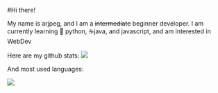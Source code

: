 #Hi there!

My name is arjpeg, and I am a ~~intermediate~~ beginner developer.
I am currently learning 🐍 python, ☕java, and javascript, and am interested in WebDev

Here are my github stats:
![](https://github-readme-stats.vercel.app/api?username=arjpeg&show_icons=true&theme=radical)

And most used languages:

![](https://github-readme-stats.vercel.app/api/top-langs/?username=arjpeg&layout=compact&theme=radical)


